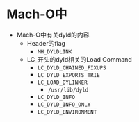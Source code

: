 # Mach-O中

* Mach-O中有关dyld的内容
  * Header的flag
    * `MH_DYLDLINK`
  * LC_开头的dyld相关的Load Command
    * `LC_DYLD_CHAINED_FIXUPS`
    * `LC_DYLD_EXPORTS_TRIE`
    * `LC_LOAD_DYLINKER`
      * `/usr/lib/dyld`
    * `LC_DYLD_INFO`
    * `LC_DYLD_INFO_ONLY`
    * `LC_DYLD_ENVIRONMENT`
